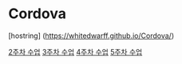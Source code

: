 # Cordova



[hostring] (https://whitedwarff.github.io/Cordova/)

[2주차 수업](https://github.com/whiteDwarff/Cordova/tree/main/week2)
[3주차 수업](https://github.com/whiteDwarff/Cordova/tree/main/week3)
[4주차 수업](https://github.com/whiteDwarff/Cordova/tree/main/week4)
[5주차 수업](https://github.com/whiteDwarff/Cordova/tree/main/week5)
